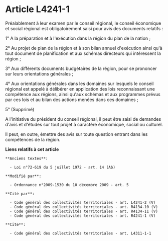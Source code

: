 # Article L4241-1

Préalablement à leur examen par le conseil régional, le conseil économique et social régional est obligatoirement saisi pour
avis des documents relatifs : 

1° A la préparation et à l'exécution dans la région du plan de la nation ; 

2° Au projet de plan de la région et à son bilan annuel d'exécution ainsi qu'à tout document de planification et aux schémas
directeurs qui intéressent la région ; 

3° Aux différents documents budgétaires de la région, pour se prononcer sur leurs orientations générales ; 

4° Aux orientations générales dans les domaines sur lesquels le conseil régional est appelé à délibérer en application des
lois reconnaissant une compétence aux régions, ainsi qu'aux schémas et aux programmes prévus par ces lois et au bilan des
actions menées dans ces domaines ;

5° (Supprimé)

A l'initiative du président du conseil régional, il peut être saisi de demandes d'avis et d'études sur tout projet à
caractère économique, social ou culturel. 

Il peut, en outre, émettre des avis sur toute question entrant dans les compétences de la région.

**Liens relatifs à cet article**

	**Anciens textes**:

	  - Loi n°72-619 du 5 juillet 1972 - art. 14 (Ab)

	**Modifié par**:

	  - Ordonnance n°2009-1530 du 10 décembre 2009 - art. 5

	**Cité par**:

	  - Code général des collectivités territoriales - art. L4241-2 (V)
	  - Code général des collectivités territoriales - art. R4134-10 (V)
	  - Code général des collectivités territoriales - art. R4134-11 (V)
	  - Code général des collectivités territoriales - art. R4241-1 (V)

	**Cite**:

	  - Code général des collectivités territoriales - art. L4311-1-1
